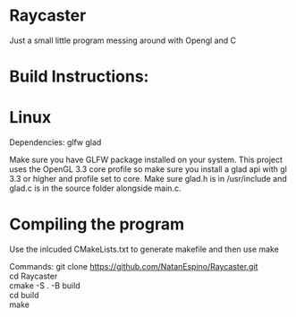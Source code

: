 # Raycaster
Just a small little program messing around with Opengl and C

# Build Instructions:

# Linux

Dependencies:
glfw glad

Make sure you have GLFW package installed on your system.
This project uses the OpenGL 3.3 core profile so make sure you install a glad api with gl 3.3 or higher and profile set to core. Make sure glad.h is in /usr/include and glad.c is in the source folder alongside main.c.

# Compiling the program
Use the inlcuded CMakeLists.txt to generate makefile and then use make

Commands:
git clone https://github.com/NatanEspino/Raycaster.git  
cd Raycaster  
cmake -S . -B build  
cd build  
make  
